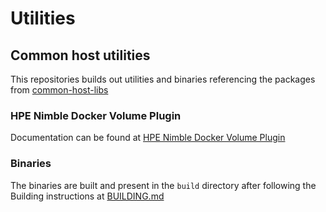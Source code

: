 # Utilities

## Common host utilities

This repositories builds out utilities and binaries referencing the packages from [common-host-libs](https://github.com/hpe-storage/common-host-libs)

### HPE Nimble Docker Volume Plugin

Documentation can be found at [HPE Nimble Docker Volume Plugin](cmd/dockervolumed/managedplugin/README.md)

### Binaries

The binaries are built and present in the `build` directory after following the Building instructions at [BUILDING.md](BUILDING.md)
